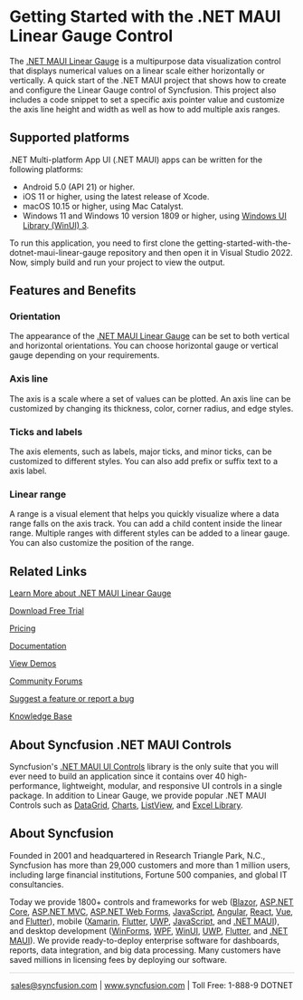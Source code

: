 # Getting Started with the .NET MAUI Linear Gauge Control

The [.NET MAUI Linear Gauge](https://www.syncfusion.com/maui-controls/maui-linear-gauge?utm_source=github&utm_medium=listing&utm_campaign=maui-Linear-gauge-github-samples) is a multipurpose data visualization control that displays numerical values on a linear scale either horizontally or vertically. A quick start of the .NET MAUI project that shows how to create and configure the Linear Gauge control of Syncfusion. This project also includes a code snippet to set a specific axis pointer value and customize the axis line height and width as well as how to add multiple axis ranges. 


## Supported platforms

.NET Multi-platform App UI (.NET MAUI) apps can be written for the following platforms:

* Android 5.0 (API 21) or higher.
* iOS 11 or higher, using the latest release of Xcode.
* macOS 10.15 or higher, using Mac Catalyst.
* Windows 11 and Windows 10 version 1809 or higher, using [Windows UI Library (WinUI) 3](https://learn.microsoft.com/en-us/windows/apps/winui/winui3/).

To run this application, you need to first clone the getting-started-with-the-dotnet-maui-linear-gauge repository and then open it in Visual Studio 2022. Now, simply build and run your project to view the output.


## Features and Benefits

### Orientation
The appearance of the [.NET MAUI Linear Gauge](https://www.syncfusion.com/maui-controls/maui-linear-gauge) can be set to both vertical and horizontal orientations. You can choose horizontal gauge or vertical gauge depending on your requirements.

### Axis line
The axis is a scale where a set of values can be plotted. An axis line can be customized by changing its thickness, color, corner radius, and edge styles.

### Ticks and labels
The axis elements, such as labels, major ticks, and minor ticks, can be customized to different styles. You can also add prefix or suffix text to a axis label.

### Linear range
A range is a visual element that helps you quickly visualize where a data range falls on the axis track. You can add a child content inside the linear range. Multiple ranges with different styles can be added to a linear gauge. You can also customize the position of the range.

## Related Links

[Learn More about .NET MAUI Linear Gauge](https://www.syncfusion.com/maui-controls/maui-linear-gauge?utm_source=github&utm_medium=listing&utm_campaign=maui-Linear-gauge-github-samples)

[Download Free Trial](https://www.syncfusion.com/downloads/maui?utm_source=github&utm_medium=listing&utm_campaign=maui-Linear-gauge-github-samples) 

[Pricing](https://www.syncfusion.com/sales/teamlicense?utm_source=github&utm_medium=listing&utm_campaign=maui-Linear-gauge-github-samples) 

[Documentation](https://help.syncfusion.com/maui/linear-gauge/getting-started?utm_source=github&utm_medium=listing&utm_campaign=maui-Linear-gauge-github-samples) 

[View Demos](https://github.com/syncfusion/maui-demos/tree/master/MAUI/Gauges/SampleBrowser.Maui.Gauges/Samples/LinearGauge?utm_source=github&utm_medium=listing&utm_campaign=maui-Linear-gauge-github-samples) 

[Community Forums](https://www.syncfusion.com/forums/maui?control=,sflineargauge?utm_source=github&utm_medium=listing&utm_campaign=maui-Linear-gauge-github-samples)

[Suggest a feature or report a bug](https://www.syncfusion.com/feedback/maui?utm_source=github&utm_medium=listing&utm_campaign=maui-Linear-gauge-github-samples)

[Knowledge Base](https://support.syncfusion.com/kb?utm_source=github&utm_medium=listing&utm_campaign=maui-Linear-gauge-github-samples)

## About Syncfusion .NET MAUI Controls

Syncfusion's [.NET MAUI UI Controls](https://www.syncfusion.com/maui-controls?utm_source=github&utm_medium=listing&utm_campaign=maui-Linear-gauge-github-samples) library is the only suite that you will ever need to build an application since it contains over 40 high-performance, lightweight, modular, and responsive UI controls in a single package. In addition to Linear Gauge, we provide popular .NET MAUI Controls such as [DataGrid](https://www.syncfusion.com/maui-controls/maui-datagrid?utm_source=github&utm_medium=listing&utm_campaign=maui-Linear-gauge-github-samples), [Charts](https://www.syncfusion.com/maui-controls/maui-cartesian-charts?utm_source=github&utm_medium=listing&utm_campaign=maui-Linear-gauge-github-samples), [ListView](https://www.syncfusion.com/maui-controls/maui-listview?utm_source=github&utm_medium=listing&utm_campaign=maui-Linear-gauge-github-samples), and [Excel Library](https://www.syncfusion.com/document-processing/excel-framework/maui?utm_source=github&utm_medium=listing&utm_campaign=maui-Linear-gauge-github-samples).

## About Syncfusion

Founded in 2001 and headquartered in Research Triangle Park, N.C., Syncfusion has more than 29,000 customers and more than 1 million users, including large financial institutions, Fortune 500 companies, and global IT consultancies.

Today we provide 1800+ controls and frameworks for web ([Blazor](https://www.syncfusion.com/blazor-components?utm_source=github&utm_medium=listing&utm_campaign=maui-Linear-gauge-github-samples), [ASP.NET Core](https://www.syncfusion.com/aspnet-core-ui-controls?utm_source=github&utm_medium=listing&utm_campaign=maui-Linear-gauge-github-samples), [ASP.NET MVC](https://www.syncfusion.com/aspnet-mvc-ui-controls?utm_source=github&utm_medium=listing&utm_campaign=maui-Linear-gauge-github-samples), [ASP.NET Web Forms](https://www.syncfusion.com/jquery/aspnet-webforms-ui-controls?utm_source=github&utm_medium=listing&utm_campaign=maui-Linear-gauge-github-samples), [JavaScript](https://www.syncfusion.com/javascript-ui-controls?utm_source=github&utm_medium=listing&utm_campaign=maui-Linear-gauge-github-samples), [Angular](https://www.syncfusion.com/angular-components?utm_source=github&utm_medium=listing&utm_campaign=maui-Linear-gauge-github-samples), [React](https://www.syncfusion.com/react-components?utm_source=github&utm_medium=listing&utm_campaign=maui-Linear-gauge-github-samples), [Vue](https://www.syncfusion.com/vue-components?utm_source=github&utm_medium=listing&utm_campaign=maui-Linear-gauge-github-samples), and [Flutter](https://www.syncfusion.com/flutter-widgets?utm_source=github&utm_medium=listing&utm_campaign=maui-Linear-gauge-github-samples)), mobile ([Xamarin](https://www.syncfusion.com/xamarin-ui-controls?utm_source=github&utm_medium=listing&utm_campaign=maui-Linear-gauge-github-samples), [Flutter](https://www.syncfusion.com/flutter-widgets?utm_source=github&utm_medium=listing&utm_campaign=maui-Linear-gauge-github-samples), [UWP](https://www.syncfusion.com/uwp-ui-controls?utm_source=github&utm_medium=listing&utm_campaign=maui-Linear-gauge-github-samples), [JavaScript](https://www.syncfusion.com/javascript-ui-controls?utm_source=github&utm_medium=listing&utm_campaign=maui-Linear-gauge-github-samples), and [.NET MAUI](https://www.syncfusion.com/maui-controls?utm_source=github&utm_medium=listing&utm_campaign=maui-Linear-gauge-github-samples)), and desktop development ([WinForms](https://www.syncfusion.com/winforms-ui-controls?utm_source=github&utm_medium=listing&utm_campaign=maui-Linear-gauge-github-samples), [WPF](https://www.syncfusion.com/wpf-controls?utm_source=github&utm_medium=listing&utm_campaign=maui-Linear-gauge-github-samples), [WinUI](https://www.syncfusion.com/winui-controls?utm_source=github&utm_medium=listing&utm_campaign=maui-Linear-gauge-github-samples), [UWP](https://www.syncfusion.com/uwp-ui-controls?utm_source=github&utm_medium=listing&utm_campaign=maui-Linear-gauge-github-samples), [Flutter](https://www.syncfusion.com/flutter-widgets?utm_source=github&utm_medium=listing&utm_campaign=maui-Linear-gauge-github-samples), and [.NET MAUI](https://www.syncfusion.com/maui-controls?utm_source=github&utm_medium=listing&utm_campaign=maui-Linear-gauge-github-samples)). We provide ready-to-deploy enterprise software for dashboards, reports, data integration, and big data processing. Many customers have saved millions in licensing fees by deploying our software.


<hr style="height:0.3px;border:none;color:lightgrey;background-color:lightgrey;" />

<p align="center">
<a href="mailto:sales@syncfusion.com?Subject=Syncfusion .NET MAUI Linear Gauge - GitHub" target="_top">sales@syncfusion.com</a> | <a href="https://www.syncfusion.com?utm_source=github&utm_medium=listing&utm_campaign=maui-Linear-gauge-github-samples">www.syncfusion.com</a> | Toll Free: 1-888-9 DOTNET <br>
</p>
